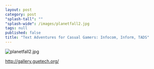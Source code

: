 ```yaml
---
layout: post
category: post
"splash-tall": ""
"splash-wide": /images/planetfall2.jpg
tags: null
published: false
title: "Text Adventures for Casual Gamers: Infocom, Inform, TADS"
---
```


![planetfall2.jpg]({{site.baseurl}}/images/planetfall2.jpg)

http://gallery.guetech.org/